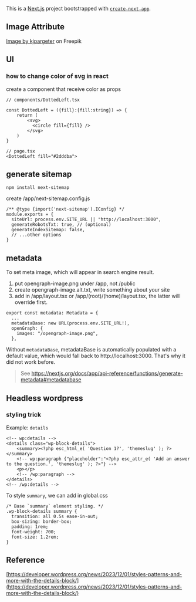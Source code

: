 This is a [Next.js](https://nextjs.org/) project bootstrapped with [`create-next-app`](https://github.com/vercel/next.js/tree/canary/packages/create-next-app).

## Image Attribute

<a href="https://www.freepik.com/free-photo/social-clouds_869907.htm#query=3D%20VPN%20network&position=43&from_view=search&track=ais&uuid=219dd253-6d00-44d8-980e-a23ba0a2de9d">Image by kjpargeter</a> on Freepik

## UI

### how to change color of svg in react

create a component that receive color as props

```
// components/DottedLeft.tsx

const DottedLeft = ({fill}:{fill:string}) => {
    return (
        <svg>
          <circle fill={fill} />
        </svg>
    )
}

// page.tsx
<DottedLeft fill="#2dddba">
```

## generate sitemap

```
npm install next-sitemap
```

create /app/next-sitemap.config.js

```
/** @type {import('next-sitemap').IConfig} */
module.exports = {
  siteUrl: process.env.SITE_URL || "http://localhost:3000",
  generateRobotsTxt: true, // (optional)
  generateIndexSitemap: false,
  // ...other options
}

```

## metadata

To set meta image, which will appear in search engine result.

1. put opengraph-image.png under /app, not /public
2. create opengraph-image.alt.txt, write something about your site
3. add in /app/layout.tsx or /app/(root)/(home)/layout.tsx, the latter will override first.

```
export const metadata: Metadata = {
  ...
  metadataBase: new URL(process.env.SITE_URL!),
  openGraph: {
    images: "/opengraph-image.png",
  },
```

Without `metadataBase`, metadataBase is automatically populated with a default value, which would fall back to http://localhost:3000.
That's why it did not work before.

> See https://nextjs.org/docs/app/api-reference/functions/generate-metadata#metadatabase

## Headless wordpress

### styling trick

Example: `details`

```
<!-- wp:details -->
<details class="wp-block-details">
	<summary><?php esc_html_e( 'Question 1?', 'themeslug' ); ?></summary>
	<!-- wp:paragraph {"placeholder":"<?php esc_attr_e( 'Add an answer to the question.', 'themeslug' ); ?>"} -->
	<p></p>
	<!-- /wp:paragraph -->
</details>
<!-- /wp:details -->
```

To style `summary`, we can add in global.css

```
/* Base `summary` element styling. */
.wp-block-details summary {
  transition: all 0.5s ease-in-out;
  box-sizing: border-box;
  padding: 1rem;
  font-weight: 700;
  font-size: 1.2rem;
}
```

## Reference

[https://developer.wordpress.org/news/2023/12/01/styles-patterns-and-more-with-the-details-block/](https://developer.wordpress.org/news/2023/12/01/styles-patterns-and-more-with-the-details-block/)

